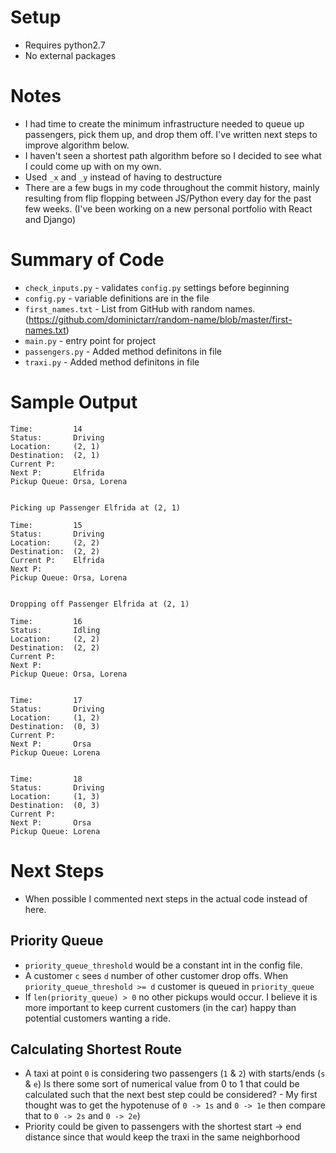 # Setup
- Requires python2.7
- No external packages

# Notes
- I had time to create the minimum infrastructure needed to queue up passengers, pick them up, and drop them off. I've written next steps to improve algorithm below. 
- I haven't seen a shortest path algorithm before so I decided to see what I could come up with on my own. 
- Used `_x` and `_y` instead of having to destructure
- There are a few bugs in my code throughout the commit history, mainly resulting from flip flopping between JS/Python every day for the past few weeks. (I've been working on a new personal portfolio with React and Django)

# Summary of Code
- `check_inputs.py` - validates `config.py` settings before beginning
- `config.py` - variable definitions are in the file
- `first_names.txt` - List from GitHub with random names. (https://github.com/dominictarr/random-name/blob/master/first-names.txt)
- `main.py` - entry point for project
- `passengers.py` - Added method definitons in file
- `traxi.py` - Added method definitons in file

# Sample Output
```
Time:         14
Status:       Driving
Location:     (2, 1)
Destination:  (2, 1)
Current P:    
Next P:       Elfrida
Pickup Queue: Orsa, Lorena


Picking up Passenger Elfrida at (2, 1)

Time:         15
Status:       Driving
Location:     (2, 2)
Destination:  (2, 2)
Current P:    Elfrida
Next P:       
Pickup Queue: Orsa, Lorena


Dropping off Passenger Elfrida at (2, 1)

Time:         16
Status:       Idling
Location:     (2, 2)
Destination:  (2, 2)
Current P:    
Next P:       
Pickup Queue: Orsa, Lorena


Time:         17
Status:       Driving
Location:     (1, 2)
Destination:  (0, 3)
Current P:    
Next P:       Orsa
Pickup Queue: Lorena


Time:         18
Status:       Driving
Location:     (1, 3)
Destination:  (0, 3)
Current P:    
Next P:       Orsa
Pickup Queue: Lorena

```

# Next Steps
- When possible I commented next steps in the actual code instead of here. 

## Priority Queue
- `priority_queue_threshold` would be a constant int in the config file.
- A customer `c` sees `d` number of other customer drop offs. When `priority_queue_threshold >= d` customer is queued in `priority_queue` 
- If `len(priority_queue) > 0` no other pickups would occur. I believe it is more important to keep current customers (in the car) happy than potential customers wanting a ride.

## Calculating Shortest Route 
- A taxi at point `0` is considering two passengers (`1` & `2`) with starts/ends (`s` & `e`) Is there some sort of numerical value from 0 to 1 that could be calculated such that the next best step could be considered?
        - My first thought was to get the hypotenuse of `0 -> 1s` and `0 -> 1e` then compare that to `0 -> 2s` and `0 -> 2e`)
- Priority could be given to passengers with the shortest start -> end distance since that would keep the traxi in the same neighborhood
